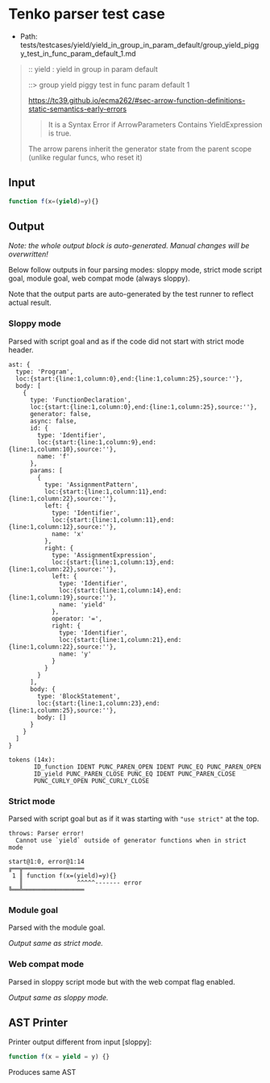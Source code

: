 # Tenko parser test case

- Path: tests/testcases/yield/yield_in_group_in_param_default/group_yield_piggy_test_in_func_param_default_1.md

> :: yield : yield in group in param default
>
> ::> group yield piggy test in func param default 1
>
> https://tc39.github.io/ecma262/#sec-arrow-function-definitions-static-semantics-early-errors
>
> > It is a Syntax Error if ArrowParameters Contains YieldExpression is true.
>
> The arrow parens inherit the generator state from the parent scope (unlike regular funcs, who reset it)

## Input

`````js
function f(x=(yield)=y){}
`````

## Output

_Note: the whole output block is auto-generated. Manual changes will be overwritten!_

Below follow outputs in four parsing modes: sloppy mode, strict mode script goal, module goal, web compat mode (always sloppy).

Note that the output parts are auto-generated by the test runner to reflect actual result.

### Sloppy mode

Parsed with script goal and as if the code did not start with strict mode header.

`````
ast: {
  type: 'Program',
  loc:{start:{line:1,column:0},end:{line:1,column:25},source:''},
  body: [
    {
      type: 'FunctionDeclaration',
      loc:{start:{line:1,column:0},end:{line:1,column:25},source:''},
      generator: false,
      async: false,
      id: {
        type: 'Identifier',
        loc:{start:{line:1,column:9},end:{line:1,column:10},source:''},
        name: 'f'
      },
      params: [
        {
          type: 'AssignmentPattern',
          loc:{start:{line:1,column:11},end:{line:1,column:22},source:''},
          left: {
            type: 'Identifier',
            loc:{start:{line:1,column:11},end:{line:1,column:12},source:''},
            name: 'x'
          },
          right: {
            type: 'AssignmentExpression',
            loc:{start:{line:1,column:13},end:{line:1,column:22},source:''},
            left: {
              type: 'Identifier',
              loc:{start:{line:1,column:14},end:{line:1,column:19},source:''},
              name: 'yield'
            },
            operator: '=',
            right: {
              type: 'Identifier',
              loc:{start:{line:1,column:21},end:{line:1,column:22},source:''},
              name: 'y'
            }
          }
        }
      ],
      body: {
        type: 'BlockStatement',
        loc:{start:{line:1,column:23},end:{line:1,column:25},source:''},
        body: []
      }
    }
  ]
}

tokens (14x):
       ID_function IDENT PUNC_PAREN_OPEN IDENT PUNC_EQ PUNC_PAREN_OPEN
       ID_yield PUNC_PAREN_CLOSE PUNC_EQ IDENT PUNC_PAREN_CLOSE
       PUNC_CURLY_OPEN PUNC_CURLY_CLOSE
`````

### Strict mode

Parsed with script goal but as if it was starting with `"use strict"` at the top.

`````
throws: Parser error!
  Cannot use `yield` outside of generator functions when in strict mode

start@1:0, error@1:14
╔══╦═════════════════
 1 ║ function f(x=(yield)=y){}
   ║               ^^^^^------- error
╚══╩═════════════════

`````


### Module goal

Parsed with the module goal.

_Output same as strict mode._

### Web compat mode

Parsed in sloppy script mode but with the web compat flag enabled.

_Output same as sloppy mode._

## AST Printer

Printer output different from input [sloppy]:

````js
function f(x = yield = y) {}
````

Produces same AST
